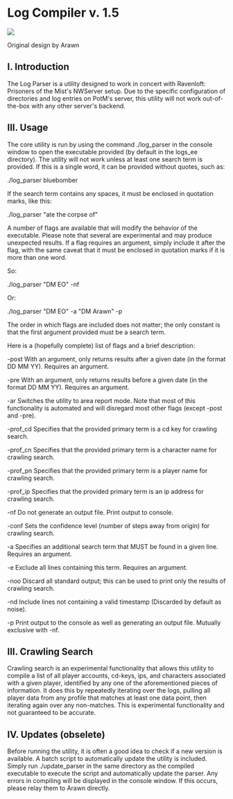 # Log Compiler v. 1.5
![](https://img.shields.io/badge/release-1.5-blue)

Original design by Arawn

## I. Introduction
The Log Parser is a utility designed to work in concert with Ravenloft: Prisoners of the Mist's NWServer setup. Due to the specific configuration of directories
and log entries on PotM's server, this utility will not work out-of-the-box with any other server's backend.

## III. Usage
The core utility is run by using the command ./log_parser in the console window to open the executable provided (by default in the logs_ee directory). The 
utility will not work unless at least one search term is provided. If this is a single word, it can be provided without quotes, such as:

./log_parser bluebomber

If the search term contains any spaces, it must be enclosed in quotation marks, like this:

./log_parser "ate the corpse of"

A number of flags are available that will modify the behavior of the executable. Please note that several are experimental and may produce unexpected results. If a
flag requires an argument, simply include it after the flag, with the same caveat that it must be enclosed in quotation marks if it is more than one word.

So:

./log_parser "DM EO" -nf

Or:

./log_parser "DM EO" -a "DM Arawn" -p

The order in which flags are included does not matter; the only constant is that the first argument provided must be a search term.

Here is a (hopefully complete) list of flags and a brief description:

-post
With an argument, only returns results after a given date (in the format DD MM YY). Requires an argument.

-pre
With an argument, only returns results before a given date (in the format DD MM YY). Requires an argument.

-ar
Switches the utility to area report mode. Note that most of this functionality is automated and will disregard most other flags (except -post and -pre).

-prof_cd
Specifies that the provided primary term is a cd key for crawling search.

-prof_cn
Specifies that the provided primary term is a character name for crawling search.

-prof_pn
Specifies that the provided primary term is a player name for crawling search.

-prof_ip
Specifies that the provided primary term is an ip address for crawling search.

-nf
Do not generate an output file. Print output to console.

-conf
Sets the confidence level (number of steps away from origin) for crawling search.

-a
Specifies an additional search term that MUST be found in a given line. Requires an argument.

-e
Exclude all lines containing this term. Requires an argument.

-noo
Discard all standard output; this can be used to print only the results of crawling search.

-nd
Include lines not containing a valid timestamp (Discarded by default as noise).

-p
Print output to the console as well as generating an output file. Mutually exclusive with -nf.

## III. Crawling Search
Crawling search is an experimental functionality that allows this utility to compile a list of all player accounts, cd-keys, ips, and characters associated with a
given player, identified by any one of the aforementioned pieces of information. It does this by repeatedly iterating over the logs, pulling all player data from
any profile that matches at least one data point, then iterating again over any non-matches. This is experimental functionality and not guaranteed to be accurate.

## IV. Updates (obselete)
Before running the utility, it is often a good idea to check if a new version is available. A batch script to automatically update the utility is included. Simply
run ./update_parser in the same directory as the compiled executable to execute the script and automatically update the parser. Any errors in compiling will be
displayed in the console window. If this occurs, please relay them to Arawn directly.


